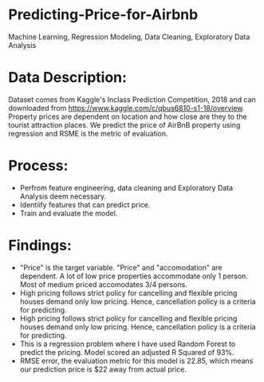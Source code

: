 # Predicting-Price-for-Airbnb
Machine Learning, Regression Modeling, Data Cleaning, Exploratory Data Analysis

# Data Description:
Dataset comes from Kaggle's Inclass Prediction Competition, 2018 and can downloaded from https://www.kaggle.com/c/qbus6810-s1-18/overview.
Property prices are dependent on location and how close are they to the tourist attraction places. We predict the price of AirBnB property using regression and RSME is the metric of evaluation. 

# Process:
* Perfrom feature engineering, data cleaning and Exploratory Data Analysis deem necessary.
* Identiify features that can predict price.
* Train and evaluate the model.

# Findings:
* "Price" is the target variable. "Price" and "accomodation" are dependent. A lot of low price properties accommodate only 1 person. Most of medium priced accomodates 3/4 persons. 
* High pricing follows strict policy for cancelling and flexible pricing houses demand only low pricing. Hence, cancellation policy is a criteria for predicting.
* High pricing follows strict policy for cancelling and flexible pricing houses demand only low pricing. Hence, cancellation policy is a criteria for predicting.
* This is a regression problem where I have used Random Forest to predict the pricing. Model scored an adjusted R Squared of 93%.
* RMSE error, the evaluation metric for this model is 22.85, which means our prediction price is $22 away from actual price.
